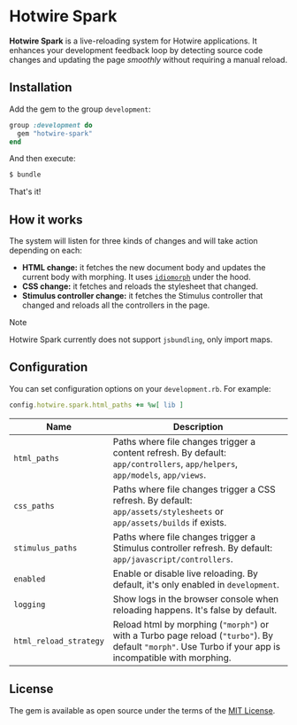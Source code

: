 # Hotwire Spark

**Hotwire Spark** is a live-reloading system for Hotwire applications. It enhances your development feedback loop by detecting source code changes and updating the page *smoothly* without requiring a manual reload.

## Installation

Add the gem to the group `development`:

```ruby
group :development do
  gem "hotwire-spark"
end
```

And then execute:

```bash
$ bundle
```

That's it!

## How it works

The system will listen for three kinds of changes and will take action depending on each:

* **HTML change:** it fetches the new document body and updates the current body with morphing. It uses [`idiomorph`](https://github.com/bigskysoftware/idiomorph) under the hood.
* **CSS change:** it fetches and reloads the stylesheet that changed.
* **Stimulus controller change:** it fetches the Stimulus controller that changed and reloads all the controllers in the page.

> [!NOTE]  
> Hotwire Spark currently does not support `jsbundling`, only import maps.

## Configuration

You can set configuration options on your `development.rb`. For example:

```ruby
config.hotwire.spark.html_paths += %w[ lib ]
```

| Name             | Description                                                                                                                  |
|------------------|------------------------------------------------------------------------------------------------------------------------------|
| `html_paths`     | Paths where file changes trigger a content refresh. By default: `app/controllers`, `app/helpers`, `app/models`, `app/views`. |
| `css_paths`      | Paths where file changes trigger a CSS refresh. By default: `app/assets/stylesheets` or `app/assets/builds` if exists.       |
| `stimulus_paths` | Paths where file changes trigger a Stimulus controller refresh. By default: `app/javascript/controllers`.                    |
| `enabled`        | Enable or disable live reloading. By default, it's only enabled in `development`.                                            |
| `logging`        | Show logs in the browser console when reloading happens. It's false by default.                                              |
| `html_reload_strategy` | Reload html by morphing (`"morph"`) or with a Turbo page reload (`"turbo"`). By default `"morph"`. Use Turbo if your app is incompatible with morphing. |

## License

The gem is available as open source under the terms of the [MIT License](https://opensource.org/licenses/MIT).
